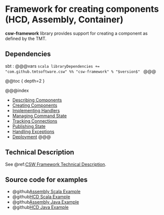 # Framework for creating components (HCD, Assembly, Container)

**csw-framework** library provides support for creating a component as defined by the TMT. 

## Dependencies

sbt
:   @@@vars
    ```scala
    libraryDependencies += "com.github.tmtsoftware.csw" %% "csw-framework" % "$version$"
    ```
    @@@
    
@@toc { depth=2 } 
    
@@@index
* [Describing Components](../framework/describing-components.md)
* [Creating Components](../framework/creating-components.md)
* [Implementing Handlers](../framework/handling-lifecycle.md)
* [Managing Command State](../framework/managing-command-state.md)
* [Tracking Connections](../framework/tracking-connections.md)
* [Publishing State](../framework/publishing-state.md)
* [Handling Exceptions](../framework/handling-exceptions.md)
* [Deployment](../framework/deploying-components.md)
@@@

## Technical Description
See @ref:[CSW Framework Technical Description](../technical/framework/framework.md).

## Source code for examples

* @github[Assembly Scala Example](/examples/src/main/scala/example/framework/components/assembly/AssemblyComponentHandlers.scala)
* @github[HCD Scala Example](/examples/src/main/scala/example/framework/components/hcd/HcdComponentHandlers.scala)
* @github[Assembly Java Example](/examples/src/main/java/example/framework/components/assembly/JAssemblyComponentHandlers.java)
* @github[HCD Java Example](/examples/src/main/java/example/framework/components/hcd/JHcdComponentHandlers.java)
    



